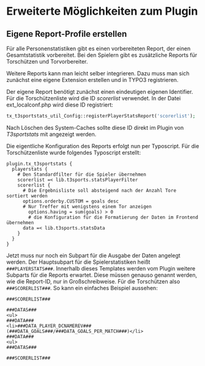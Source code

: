 # Erweiterte Möglichkeiten zum Plugin
## Eigene Report-Profile erstellen

Für alle Personenstatistiken gibt es einen vorbereiteten Report, der einen Gesamtstatistik
vorbereitet. Bei den Spielern gibt es zusätzliche Reports für Torschützen und Torvorbereiter.

Weitere Reports kann man leicht selber integrieren. Dazu muss man sich zunächst eine eigene 
Extension erstellen und in TYPO3 registrieren.

Der eigene Report benötigt zunächst einen eindeutigen eigenen Identifier. Für die 
Torschützenliste wird die ID *scorerlist* verwendet. In der Datei ext_localconf.php wird diese
ID registriert:
```php
tx_t3sportstats_util_Config::registerPlayerStatsReport('scorerlist');
```
Nach Löschen des System-Caches sollte diese ID direkt im Plugin von *T3sportstats* mit angezeigt 
werden.

Die eigentliche Konfiguration des Reports erfolgt nun per Typoscript. Für die Torschützenliste 
wurde folgendes Typoscript erstellt:
```
plugin.tx_t3sportstats {
  playerstats {
    # Den Standardfilter für die Spieler übernehmen
    scorerlist =< lib.t3sports.statsPlayerFilter
    scorerlist {
      # Die Ergebnisliste soll absteigend nach der Anzahl Tore sortiert werden
      options.orderby.CUSTOM = goals desc
      # Nur Treffer mit wenigstens einem Tor anzeigen
    	options.having = sum(goals) > 0
    	# die Konfiguration für die Formatierung der Daten im Frontend übernehmen
      data =< lib.t3sports.statsData
    }
  }
}
```
Jetzt muss nur noch ein Subpart für die Ausgabe der Daten angelegt werden. Der Hauptsubpart für die 
Spielerstatistiken heißt `###PLAYERSTATS###`. Innerhalb dieses Templates werden vom Plugin weitere 
Subparts für die Reports erwartet. Diese müssen genauso genannt werden, wie die Report-ID, nur in 
Großschreibweise. Für die Torschützen also `###SCORERLIST###`. So kann ein einfaches Beispiel aussehen:
```
###SCORERLIST###

###DATAS###
<ul>
###DATA###
<li>###DATA_PLAYER_DCNAMEREV### (###DATA_GOALS###/###DATA_GOALS_PER_MATCH###)</li>
###DATA###
<ul>
###DATAS###

###SCORERLIST###
```
